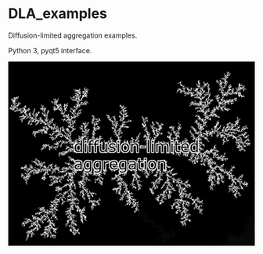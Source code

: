 # DLA_examples

Diffusion-limited aggregation examples.

Python 3, pyqt5 interface.


![video_example](https://github.com/iras/DLA_examples/blob/master/images_videos/screenshot.png)
